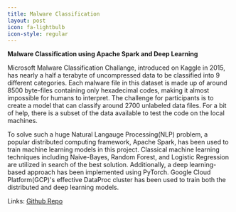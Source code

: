 ```yaml
---
title: Malware Classification
layout: post
icon: fa-lightbulb
icon-style: regular
---
```

**Malware Classification using Apache Spark and Deep Learning**

Microsoft Malware Classification Challange, introduced on Kaggle in 2015, has nearly a half a terabyte of uncompressed data to be classified into 9 different categories. Each malware file in this dataset is made up of around 8500 byte-files containing only hexadecimal codes, making it almost impossible for humans to interpret. The challenge for participants is to create a model that can classify around 2700 unlabeled data files. For a bit of help, there is a subset of the data available to test the code on the local machines.

To solve such a huge Natural Langauge Processing(NLP) problem, a popular distributed computing framework, Apache Spark, has been used to train machine learning models in this project. Classical machine learning techniques including Naive-Bayes, Random Forest, and Logistic Regression are utilized in search of the best solution. Additionally, a deep learning-based approach has been implemented using PyTorch. Google Cloud Platform(GCP)'s effective DataProc cluster has been used to train both the distributed and deep learning models.

Links: [Github Repo](https://github.com/mauliknshah/Emma-p2)
